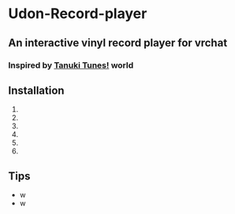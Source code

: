 # Udon-Record-player

## An interactive vinyl record player for vrchat
### Inspired by [Tanuki Tunesǃ](https://vrchat.com/home/world/wrld_033b9f75-49be-4213-9218-a540dd2be60a) world

## Installation
1.
2.
3.
4.
5.
6.

## Tips
- w
- w
